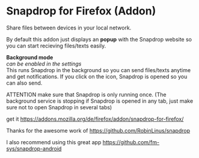 # Snapdrop for Firefox (Addon)
Share files between devices in your local network.

By default this addon just displays an <b>popup</b> with the Snapdrop website so you can start recieving files/texts easily.

<b>Background mode</b>
<br>
<i>can be enabled in the settings</i>
<br>
This runs Snapdrop in the background so you can send files/texts anytime and get notifications. If you click on the icon, Snapdrop is opened so you can also send.

ATTENTION
make sure that Snapdrop is only running once.
(The background service is stopping if Snapdrop is opened in any tab, just make sure not to open Snapdrop in several tabs)

get it https://addons.mozilla.org/de/firefox/addon/snapdrop-for-firefox/

Thanks for the awesome work of https://github.com/RobinLinus/snapdrop

I also recommend using this great app https://github.com/fm-sys/snapdrop-android
